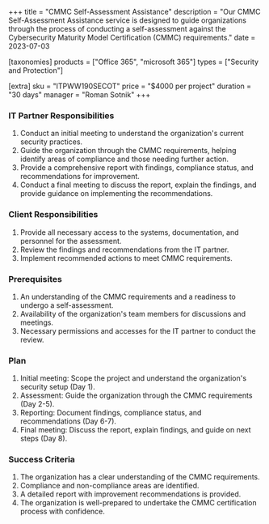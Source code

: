 +++
title = "CMMC Self-Assessment Assistance"
description = "Our CMMC Self-Assessment Assistance service is designed to guide organizations through the process of conducting a self-assessment against the Cybersecurity Maturity Model Certification (CMMC) requirements."
date = 2023-07-03

[taxonomies]
products = ["Office 365", "microsoft 365"]
types = ["Security and Protection"]

[extra]
sku = "ITPWW190SECOT"
price = "$4000 per project"
duration = "30 days"
manager = "Roman Sotnik"
+++

### IT Partner Responsibilities

1. Conduct an initial meeting to understand the organization's current security practices.
2. Guide the organization through the CMMC requirements, helping identify areas of compliance and those needing further action.
3. Provide a comprehensive report with findings, compliance status, and recommendations for improvement.
4. Conduct a final meeting to discuss the report, explain the findings, and provide guidance on implementing the recommendations.

### Client Responsibilities

1. Provide all necessary access to the systems, documentation, and personnel for the assessment.
2. Review the findings and recommendations from the IT partner.
3. Implement recommended actions to meet CMMC requirements.

### Prerequisites

1. An understanding of the CMMC requirements and a readiness to undergo a self-assessment.
2. Availability of the organization's team members for discussions and meetings.
3. Necessary permissions and accesses for the IT partner to conduct the review.

### Plan

1. Initial meeting: Scope the project and understand the organization's security setup (Day 1).
2. Assessment: Guide the organization through the CMMC requirements (Day 2-5).
3. Reporting: Document findings, compliance status, and recommendations (Day 6-7).
4. Final meeting: Discuss the report, explain findings, and guide on next steps (Day 8).

### Success Criteria

1. The organization has a clear understanding of the CMMC requirements.
2. Compliance and non-compliance areas are identified.
3. A detailed report with improvement recommendations is provided.
4. The organization is well-prepared to undertake the CMMC certification process with confidence.



